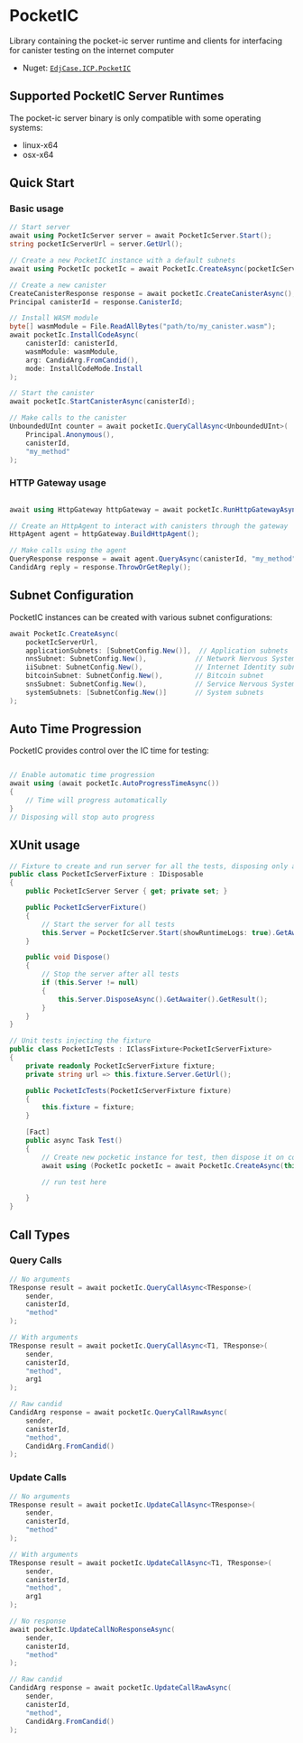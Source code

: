# PocketIC

Library containing the pocket-ic server runtime and clients for interfacing for canister testing on the internet computer

- Nuget: [`EdjCase.ICP.PocketIC`](https://www.nuget.org/packages/EdjCase.ICP.PocketIC)

## Supported PocketIC Server Runtimes

The pocket-ic server binary is only compatible with some operating systems:

- linux-x64
- osx-x64

## Quick Start

### Basic usage

```cs
// Start server
await using PocketIcServer server = await PocketIcServer.Start();
string pocketIcServerUrl = server.GetUrl();

// Create a new PocketIC instance with a default subnets
await using PocketIc pocketIc = await PocketIc.CreateAsync(pocketIcServerUrl);

// Create a new canister
CreateCanisterResponse response = await pocketIc.CreateCanisterAsync();
Principal canisterId = response.CanisterId;

// Install WASM module
byte[] wasmModule = File.ReadAllBytes("path/to/my_canister.wasm");
await pocketIc.InstallCodeAsync(
    canisterId: canisterId,
    wasmModule: wasmModule,
    arg: CandidArg.FromCandid(),
    mode: InstallCodeMode.Install
);

// Start the canister
await pocketIc.StartCanisterAsync(canisterId);

// Make calls to the canister
UnboundedUInt counter = await pocketIc.QueryCallAsync<UnboundedUInt>(
    Principal.Anonymous(),
    canisterId,
    "my_method"
);

```

### HTTP Gateway usage

```cs

await using HttpGateway httpGateway = await pocketIc.RunHttpGatewayAsync()

// Create an HttpAgent to interact with canisters through the gateway
HttpAgent agent = httpGateway.BuildHttpAgent();

// Make calls using the agent
QueryResponse response = await agent.QueryAsync(canisterId, "my_method", CandidArg.Empty());
CandidArg reply = response.ThrowOrGetReply();

```

## Subnet Configuration

PocketIC instances can be created with various subnet configurations:

```cs
await PocketIc.CreateAsync(
    pocketIcServerUrl,
    applicationSubnets: [SubnetConfig.New()],  // Application subnets
    nnsSubnet: SubnetConfig.New(),            // Network Nervous System subnet
    iiSubnet: SubnetConfig.New(),             // Internet Identity subnet
    bitcoinSubnet: SubnetConfig.New(),        // Bitcoin subnet
    snsSubnet: SubnetConfig.New(),            // Service Nervous System subnet
    systemSubnets: [SubnetConfig.New()]       // System subnets
);
```

## Auto Time Progression

PocketIC provides control over the IC time for testing:

```cs

// Enable automatic time progression
await using (await pocketIc.AutoProgressTimeAsync())
{
    // Time will progress automatically
}
// Disposing will stop auto progress
```

## XUnit usage

```cs
// Fixture to create and run server for all the tests, disposing only after all tests are complete
public class PocketIcServerFixture : IDisposable
{
	public PocketIcServer Server { get; private set; }

	public PocketIcServerFixture()
	{
		// Start the server for all tests
		this.Server = PocketIcServer.Start(showRuntimeLogs: true).GetAwaiter().GetResult();
	}

	public void Dispose()
	{
		// Stop the server after all tests
		if (this.Server != null)
		{
			this.Server.DisposeAsync().GetAwaiter().GetResult();
		}
	}
}

// Unit tests injecting the fixture
public class PocketIcTests : IClassFixture<PocketIcServerFixture>
{
	private readonly PocketIcServerFixture fixture;
	private string url => this.fixture.Server.GetUrl();

	public PocketIcTests(PocketIcServerFixture fixture)
	{
		this.fixture = fixture;
	}

	[Fact]
	public async Task Test()
	{
		// Create new pocketic instance for test, then dispose it on completion
		await using (PocketIc pocketIc = await PocketIc.CreateAsync(this.url));

		// run test here

	}
}
```

## Call Types

### Query Calls

```cs
// No arguments
TResponse result = await pocketIc.QueryCallAsync<TResponse>(
    sender,
    canisterId,
    "method"
);

// With arguments
TResponse result = await pocketIc.QueryCallAsync<T1, TResponse>(
    sender,
    canisterId,
    "method",
    arg1
);

// Raw candid
CandidArg response = await pocketIc.QueryCallRawAsync(
    sender,
    canisterId,
    "method",
    CandidArg.FromCandid()
);
```

### Update Calls

```cs
// No arguments
TResponse result = await pocketIc.UpdateCallAsync<TResponse>(
    sender,
    canisterId,
    "method"
);

// With arguments
TResponse result = await pocketIc.UpdateCallAsync<T1, TResponse>(
    sender,
    canisterId,
    "method",
    arg1
);

// No response
await pocketIc.UpdateCallNoResponseAsync(
    sender,
    canisterId,
    "method"
);

// Raw candid
CandidArg response = await pocketIc.UpdateCallRawAsync(
    sender,
    canisterId,
    "method",
    CandidArg.FromCandid()
);
```
